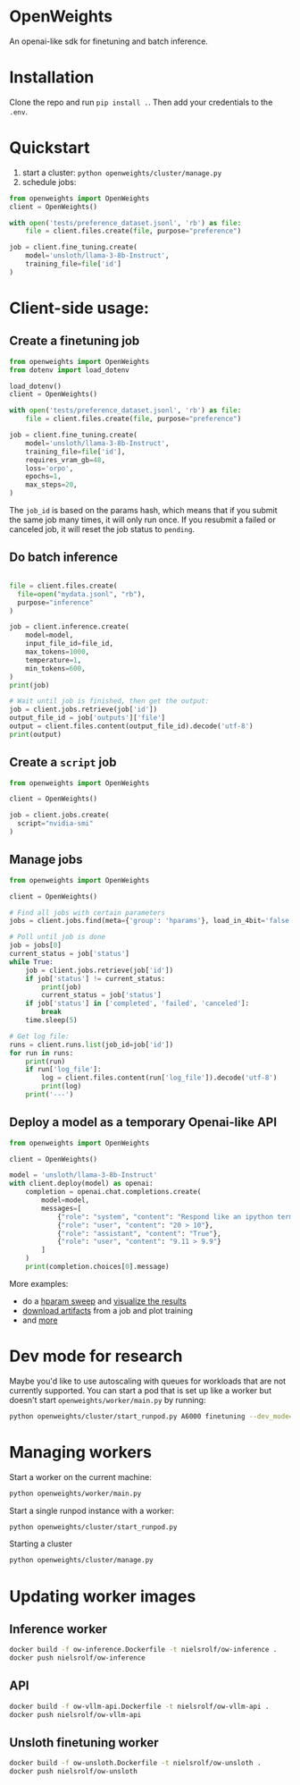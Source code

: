 # OpenWeights
An openai-like sdk for finetuning and batch inference.

# Installation
Clone the repo and run `pip install .`.
Then add your credentials to the `.env`.

# Quickstart
1. start a cluster: `python openweights/cluster/manage.py`
2. schedule jobs:
```python
from openweights import OpenWeights
client = OpenWeights()

with open('tests/preference_dataset.jsonl', 'rb') as file:
    file = client.files.create(file, purpose="preference")

job = client.fine_tuning.create(
    model='unsloth/llama-3-8b-Instruct',
    training_file=file['id']
)
```

# Client-side usage:

## Create a finetuning job

```python
from openweights import OpenWeights
from dotenv import load_dotenv

load_dotenv()
client = OpenWeights()

with open('tests/preference_dataset.jsonl', 'rb') as file:
    file = client.files.create(file, purpose="preference")

job = client.fine_tuning.create(
    model='unsloth/llama-3-8b-Instruct',
    training_file=file['id'],
    requires_vram_gb=48,
    loss='orpo',
    epochs=1,
    max_steps=20,
)
```
The `job_id` is based on the params hash, which means that if you submit the same job many times, it will only run once. If you resubmit a failed or canceled job, it will reset the job status to `pending`.

## Do batch inference
```python

file = client.files.create(
  file=open("mydata.jsonl", "rb"),
  purpose="inference"
)

job = client.inference.create(
    model=model,
    input_file_id=file_id,
    max_tokens=1000,
    temperature=1,
    min_tokens=600,
)
print(job)

# Wait until job is finished, then get the output:
job = client.jobs.retrieve(job['id'])
output_file_id = job['outputs']['file']
output = client.files.content(output_file_id).decode('utf-8')
print(output)
```

## Create a `script` job
```python
from openweights import OpenWeights

client = OpenWeights()

job = client.jobs.create(
  script="nvidia-smi"
)
```

## Manage jobs

```python
from openweights import OpenWeights

client = OpenWeights()

# Find all jobs with certain parameters
jobs = client.jobs.find(meta={'group': 'hparams'}, load_in_4bit='false')

# Poll until job is done
job = jobs[0]
current_status = job['status']
while True:
    job = client.jobs.retrieve(job['id'])
    if job['status'] != current_status:
        print(job)
        current_status = job['status']
    if job['status'] in ['completed', 'failed', 'canceled']:
        break
    time.sleep(5)

# Get log file:
runs = client.runs.list(job_id=job['id'])
for run in runs:
    print(run)
    if run['log_file']:
        log = client.files.content(run['log_file']).decode('utf-8')
        print(log)
    print('---')
```

## Deploy a model as a temporary Openai-like API
```py
from openweights import OpenWeights

client = OpenWeights()

model = 'unsloth/llama-3-8b-Instruct'
with client.deploy(model) as openai:
    completion = openai.chat.completions.create(
        model=model,
        messages=[
            {"role": "system", "content": "Respond like an ipython terminal"},
            {"role": "user", "content": "20 > 10"},
            {"role": "assistant", "content": "True"},
            {"role": "user", "content": "9.11 > 9.9"}
        ]
    )
    print(completion.choices[0].message)
```

More examples:
- do a [hparam sweep](example/hparams_sweep.py) and [visualize the results](example/analyze_hparam_sweep.ipynb)
- [download artifacts](example/download.py) from a job and plot training
- and [more](example/)

# Dev mode for research
Maybe you'd like to use autoscaling with queues for workloads that are not currently supported. You can start a pod that is set up like a worker but doesn't start `openweights/worker/main.py` by running:
```sh
python openweights/cluster/start_runpod.py A6000 finetuning --dev_mode=true
```

# Managing workers

Start a worker on the current machine:
```sh
python openweights/worker/main.py
```

Start a single runpod instance with a worker:
```sh
python openweights/cluster/start_runpod.py
```

Starting a cluster
```sh
python openweights/cluster/manage.py
```

# Updating worker images

## Inference worker
```sh
docker build -f ow-inference.Dockerfile -t nielsrolf/ow-inference .
docker push nielsrolf/ow-inference
```

## API
```sh
docker build -f ow-vllm-api.Dockerfile -t nielsrolf/ow-vllm-api .
docker push nielsrolf/ow-vllm-api
```

## Unsloth finetuning worker
```sh
docker build -f ow-unsloth.Dockerfile -t nielsrolf/ow-unsloth .
docker push nielsrolf/ow-unsloth
```
